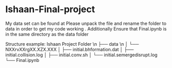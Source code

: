 # Ishaan-Final-project

My data set can be found at 
Please unpack the file and rename the folder to data in order to get my code working . Additionally Ensure that Final.ipynb is in the same directory as the data folder

Structure example:
Ishaan Project Folder \n
├── data \n
│ └── NXXrvXXrgXX.XZX.XXX
│ ├── initial.bhformation.dat
│ ├── initial.collision.log
│ ├── initial.conv.sh
│ └── initial.semergedisrupt.log
└── Final.ipynb
